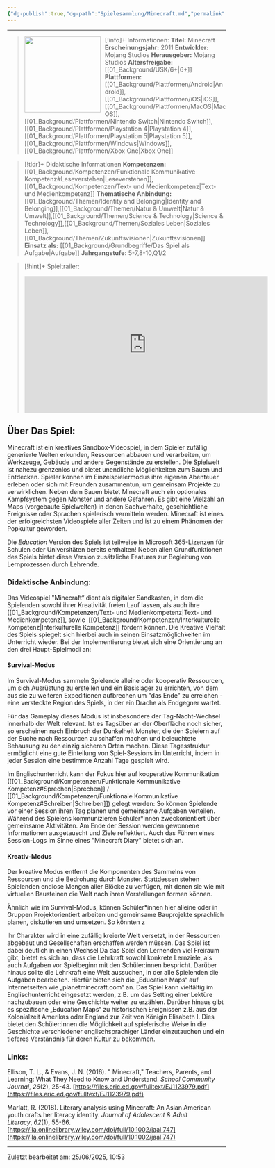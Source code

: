```yaml
---
{"dg-publish":true,"dg-path":"Spielesammlung/Minecraft.md","permalink":"/spielesammlung/minecraft/","noteIcon":"1"}
---
```


---
>[!info]+ Informationen:
><img src="https://image.api.playstation.com/vulcan/img/cfn/11307x4B5WLoVoIUtdewG4uJ_YuDRTwBxQy0qP8ylgazLLc01PBxbsFG1pGOWmqhZsxnNkrU3GXbdXIowBAstzlrhtQ4LCI4.png" style="float:left;height:175px;padding-right:10px">**Titel:** Minecraft
>**Erscheinungsjahr:** 2011
>**Entwickler:** Mojang Studios
>**Herausgeber:** Mojang Studios
>**Altersfreigabe:** [[01_Background/USK/6+\|6+]]
>**Plattformen:** [[01_Background/Plattformen/Android\|Android]],[[01_Background/Plattformen/iOS\|iOS]],[[01_Background/Plattformen/MacOS\|MacOS]],[[01_Background/Plattformen/Nintendo Switch\|Nintendo Switch]],[[01_Background/Plattformen/Playstation 4\|Playstation 4]],[[01_Background/Plattformen/Playstation 5\|Playstation 5]],[[01_Background/Plattformen/Windows\|Windows]],[[01_Background/Plattformen/Xbox One\|Xbox One]]

>[!tldr]+ Didaktische Informationen
>**Kompetenzen:** [[01_Background/Kompetenzen/Funktionale Kommunikative Kompetenz#Leseverstehen\|Leseverstehen]],[[01_Background/Kompetenzen/Text- und Medienkompetenz\|Text- und Medienkompetenz]]
>**Thematische Anbindung:** [[01_Background/Themen/Identity and Belonging\|Identity and Belonging]],[[01_Background/Themen/Natur & Umwelt\|Natur & Umwelt]],[[01_Background/Themen/Science & Technology\|Science & Technology]],[[01_Background/Themen/Soziales Leben\|Soziales Leben]],[[01_Background/Themen/Zukunftsvisionen\|Zukunftsvisionen]]
>**Einsatz als:** [[01_Background/Grundbegriffe/Das Spiel als Aufgabe\|Aufgabe]]
>**Jahrgangstufe:** 5-7,8-10,Q1/2

>[!hint]+ Spieltrailer:
><iframe width="560" height="315" src="https://www.youtube.com/embed/MmB9b5njVbA?si=xkVy1CtShsUblrIR" title="YouTube video player" frameborder="0" allow="accelerometer; autoplay; clipboard-write; encrypted-media; gyroscope; picture-in-picture; web-share" referrerpolicy="strict-origin-when-cross-origin" allowfullscreen></iframe>


## Über Das Spiel:
Minecraft ist ein kreatives Sandbox-Videospiel, in dem Spieler zufällig generierte Welten erkunden, Ressourcen abbauen und verarbeiten, um Werkzeuge, Gebäude und andere Gegenstände zu erstellen. Die Spielwelt ist nahezu grenzenlos und bietet unendliche Möglichkeiten zum Bauen und Entdecken.
Spieler können im Einzelspielermodus ihre eigenen Abenteuer erleben oder sich mit Freunden zusammentun, um gemeinsam Projekte zu verwirklichen. Neben dem Bauen bietet Minecraft auch ein optionales Kampfsystem gegen Monster und andere Gefahren.
Es gibt eine Vielzahl an Maps (vorgebaute Spielwelten) in denen Sachverhalte, geschichtliche Ereignisse oder Sprachen spielerisch vermitteln werden. Minecraft ist eines der erfolgreichsten Videospiele aller Zeiten und ist zu einem Phänomen der Popkultur geworden.

Die *Education* Version des Spiels ist teilweise in Microsoft 365-Lizenzen für Schulen oder Universitäten bereits enthalten! Neben allen Grundfunktionen des Spiels bietet diese Version zusätzliche Features zur Begleitung von Lernprozessen durch Lehrende.
### Didaktische Anbindung:
Das Videospiel "Minecraft“ dient als digitaler Sandkasten, in dem die Spielenden sowohl ihrer Kreativität freien Lauf lassen, als auch ihre [[01_Background/Kompetenzen/Text- und Medienkompetenz\|Text- und Medienkompetenz]], sowie  [[01_Background/Kompetenzen/Interkulturelle Kompetenz\|Interkulturelle Kompetenz]] fördern können. Die Kreative Vielfalt des Spiels spiegelt sich hierbei auch in seinen Einsatzmöglichkeiten im Unterricht wieder. Bei der Implementierung bietet sich eine Orientierung an den drei Haupt-Spielmodi an:
#### Survival-Modus
Im Survival-Modus sammeln Spielende alleine oder kooperativ Ressourcen, um sich Ausrüstung zu erstellen und ein Basislager zu errichten, von dem aus sie zu weiteren Expeditionen aufbrechen um "das Ende" zu erreichen - eine versteckte Region des Spiels, in der ein Drache als Endgegner wartet.

Für das Gameplay dieses Modus ist insbesondere der Tag-Nacht-Wechsel innerhalb der Welt relevant. Ist es Tagsüber an der Oberfläche noch sicher, so erscheinen nach Einbruch der Dunkelheit Monster, die den Spielern auf der Suche nach Ressourcen zu schaffen machen und beleuchtete Behausung zu den einzig sicheren Orten machen. Diese Tagesstruktur ermöglicht eine gute Einteilung von Spiel-Sessions im Unterricht, indem in jeder Session eine bestimmte Anzahl Tage gespielt wird.

Im Englischunterricht kann der Fokus hier auf kooperative Kommunikation ([[01_Background/Kompetenzen/Funktionale Kommunikative Kompetenz#Sprechen\|Sprechen]] / [[01_Background/Kompetenzen/Funktionale Kommunikative Kompetenz#Schreiben\|Schreiben]]) gelegt werden: So können Spielende vor einer Session ihren Tag planen und gemeinsame Aufgaben verteilen. Während des Spielens kommunizieren Schüler\*innen zweckorientiert über gemeinsame Aktivitäten. Am Ende der Session werden gewonnene Informationen ausgetauscht und Ziele reflektiert. Auch das Führen eines Session-Logs im Sinne eines "Minecraft Diary" bietet sich an.

#### Kreativ-Modus
Der kreative Modus entfernt die Komponenten des Sammelns von Ressourcen und die Bedrohung durch Monster. Stattdessen stehen Spielenden endlose Mengen aller Blöcke zu verfügen, mit denen sie wie mit virtuellen Bausteinen die Welt nach ihren Vorstellungen formen können.

Ähnlich wie im Survival-Modus, können Schüler\*innen hier alleine oder in Gruppen Projektorientiert arbeiten und gemeinsame Bauprojekte sprachlich planen, diskutieren und umsetzen. So könnten z

Ihr Charakter wird in eine zufällig kreierte Welt versetzt, in der Ressourcen abgebaut und Gesellschaften erschaffen werden müssen. Das Spiel ist dabei deutlich in einen Wechsel Da das Spiel den Lernenden viel Freiraum gibt, bietet es sich an, dass die Lehrkraft sowohl konkrete Lernziele, als auch Aufgaben vor Spielbeginn mit den Schüler:innen bespricht. Darüber hinaus sollte die Lehrkraft eine Welt aussuchen, in der alle Spielenden die Aufgaben bearbeiten. Hierfür bieten sich die „Education Maps“ auf Internetseiten wie „planetminecraft.com“ an. Das Spiel kann vielfältig im Englischunterricht eingesetzt werden, z.B. um das Setting einer Lektüre nachzubauen oder eine Geschichte weiter zu erzählen. Darüber hinaus gibt es spezifische „Education Maps“ zu historischen Ereignissen z.B. aus der Kolonialzeit Amerikas oder England zur Zeit von Königin Elisabeth I. Dies bietet den Schüler:innen die Möglichkeit auf spielerische Weise in die Geschichte verschiedener englischsprachiger Länder einzutauchen und ein tieferes Verständnis für deren Kultur zu bekommen. 
### Links:
Ellison, T. L., & Evans, J. N. (2016). " Minecraft," Teachers, Parents, and Learning: What They Need to Know and Understand. _School Community Journal_, _26_(2), 25-43. [https://files.eric.ed.gov/fulltext/EJ1123979.pdf](https://files.eric.ed.gov/fulltext/EJ1123979.pdf) 

Marlatt, R. (2018). Literary analysis using Minecraft: An Asian American youth crafts her literacy identity. _Journal of Adolescent & Adult Literacy_, _62_(1), 55-66. [https://ila.onlinelibrary.wiley.com/doi/full/10.1002/jaal.747](https://ila.onlinelibrary.wiley.com/doi/full/10.1002/jaal.747)


---
Zuletzt bearbeitet am: 25/06/2025, 10:53